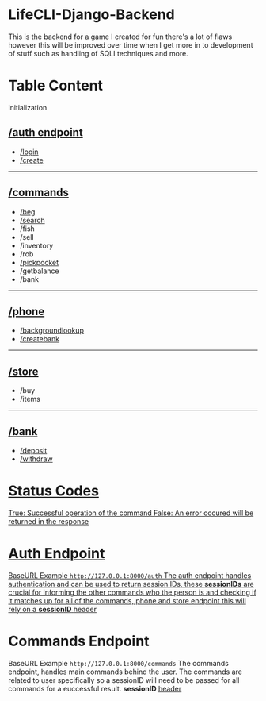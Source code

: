 # LifeCLI-Django-Backend
This is the backend for a game I created for fun there's a lot of flaws however this will be improved over time when I get more in to development of stuff such as handling of SQLI techniques and more.

<h1>Table Content</h1>
initialization
<h2><a href="https://github.com/someguyagainv2/LifeCLI-Django-Backend/tree/main/auth">/auth endpoint</a></h2>
<ul>
    <li><a href="https://github.com/someguyagainv2/LifeCLI-Django-Backend/tree/main/auth#login">/login</a></li>
    <li><a href="https://github.com/someguyagainv2/LifeCLI-Django-Backend/blob/main/auth/readme.md#create">/create</a></li>
</ul>

<hr>

<h2><a href="https://github.com/someguyagainv2/LifeCLI-Django-Backend/tree/main/commands">/commands</a></h2>
<ul>
    <li><a href="https://github.com/someguyagainv2/LifeCLI-Django-Backend/tree/main/commands#beg">/beg</a></li>
    <li><a href="https://github.com/someguyagainv2/LifeCLI-Django-Backend/tree/main/commands#search">/search</a></li>
    <li>/fish</li>
    <li>/sell</li>
    <li>/inventory</li>
    <li>/rob</li>
    <li><a href="https://github.com/someguyagainv2/LifeCLI-Django-Backend/tree/main/commands#pickpocket">/pickpocket</a></li>
    <li>/getbalance</li>
    <li>/bank</li>
</ul>

<hr>

<h2><a href="https://github.com/someguyagainv2/LifeCLI-Django-Backend/tree/main/phone">/phone</a></h2>
<ul>
    <li><a href="https://github.com/someguyagainv2/LifeCLI-Django-Backend/tree/main/phone#backgroundlookup">/backgroundlookup</a></li>
    <li><a href="https://github.com/someguyagainv2/LifeCLI-Django-Backend/tree/main/phone#createbank">/createbank</a></li>
</ul>

<hr>

<h2><a href="https://github.com/someguyagainv2/LifeCLI-Django-Backend/tree/main/store">/store</a></h2>

<ul>
    <li>/buy</li>
    <li>/items</li>
</ul>


<hr>

<h2><a href="https://github.com/someguyagainv2/LifeCLI-Django-Backend/tree/main/bank">/bank</a></h2>

<ul>
    <li><a href="https://github.com/someguyagainv2/LifeCLI-Django-Backend/tree/main/bank#deposit">/deposit</a></li>
    <li><a href="https://github.com/someguyagainv2/LifeCLI-Django-Backend/tree/main/bank#withdraw">/withdraw</li>
</ul>

<h1>Status Codes</h1>
True: Successful operation of the command
False: An error occured will be returned in the response

<h1>Auth Endpoint</h1>

BaseURL Example
```http://127.0.0.1:8000/auth```
The auth endpoint handles authentication and can be used to return session IDs, these __sessionIDs__ are crucial for informing the other commands who the person is and checking if it matches up for all of the commands, phone and store endpoint this will rely on a <b>sessionID</b> <u><a href="https://developer.mozilla.org/en-US/docs/Glossary/Request_header">header</a></u>

<h1>Commands Endpoint</h1>

BaseURL Example
```http://127.0.0.1:8000/commands```
The commands endpoint, handles main commands behind the user. The commands are related to user specifically so a sessionID will need to be passed for all commands for a euccessful result. <b>sessionID</b> <u><a href="https://developer.mozilla.org/en-US/docs/Glossary/Request_header">header</a></u>





